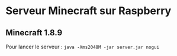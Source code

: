 # Serveur Minecraft sur Raspberry
## Minecraft 1.8.9

Pour lancer le serveur : `java -Xms2048M -jar server.jar nogui`